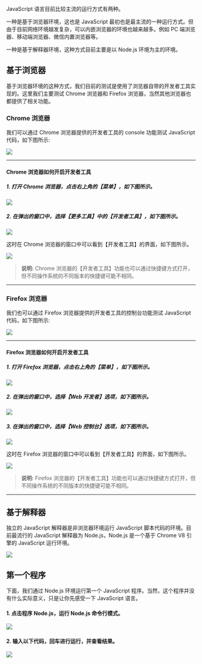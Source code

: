 JavaScript 语言目前比较主流的运行方式有两种。

一种是基于浏览器环境，这也是 JavaScript 最初也是最主流的一种运行方式。但由于目前网络环境越发复杂，可以内嵌浏览器的环境也越来越多。例如 PC 端浏览器、移动端浏览器、微信内置浏览器等。

一种是基于解释器环境，这种方式目前主要是以 Node.js 环境为主的环境。

## 基于浏览器

基于浏览器环境的这种方式，我们目前的测试是使用了浏览器自带的开发者工具实现的。这里我们主要测试 Chrome 浏览器和 Firefox 浏览器，当然其他浏览器也都提供了相关功能。

### Chrome 浏览器

我们可以通过 Chrome 浏览器提供的开发者工具的 console 功能测试 JavaScript 代码，如下图所示:

![](images/02.png)

---
#### Chrome 浏览器如何开启开发者工具

##### 1. 打开 Chrome 浏览器，点击右上角的【菜单】，如下图所示。

![](images/09.png)

##### 2. 在弹出的窗口中，选择【更多工具】中的【开发者工具】，如下图所示。

![](images/10.png)

这时在 Chrome 浏览器的窗口中可以看到【开发者工具】的界面，如下图所示。

![](images/11.png)

> **说明:** Chrome 浏览器的【开发者工具】功能也可以通过快捷键方式打开，但不同操作系统的不同版本的快捷键可能不相同。
---

### Firefox 浏览器

我们也可以通过 Firefox 浏览器提供的开发者工具的控制台功能测试 JavaScript 代码，如下图所示:

![](images/03.png)

---
#### Firefox 浏览器如何开启开发者工具

##### 1. 打开 Firefox 浏览器，点击右上角的【菜单】，如下图所示。

![](images/12.png)

##### 2. 在弹出的窗口中，选择【Web 开发者】选项，如下图所示。

![](images/13.png)

##### 3. 在弹出的窗口中，选择【Web 控制台】选项，如下图所示。

![](images/14.png)

这时在 Firefox 浏览器的窗口中可以看到【开发者工具】的界面，如下图所示。

![](images/15.png)

> **说明:** Firefox 浏览器的【开发者工具】功能也可以通过快捷键方式打开，但不同操作系统的不同版本的快捷键可能不相同。

---

## 基于解释器

独立的 JavaScript 解释器是非浏览器环境运行 JavaScript 脚本代码的环境。目前最流行的 JavaScript 解释器为 Node.js，Node.js 是一个基于 Chrome V8 引擎的 JavaScript 运行环境。

![](images/04.png)

## 第一个程序

下面，我们通过 Node.js 环境运行第一个 JavaScript 程序。当然，这个程序并没有什么实际意义，只是让你先感受一下 JavaScript 语言。

#### 1. 点击程序 Node.js，运行 Node.js 命令行模式。

![](images/05.png)

#### 2. 输入以下代码，回车进行运行，并查看结果。

![](images/06.png)